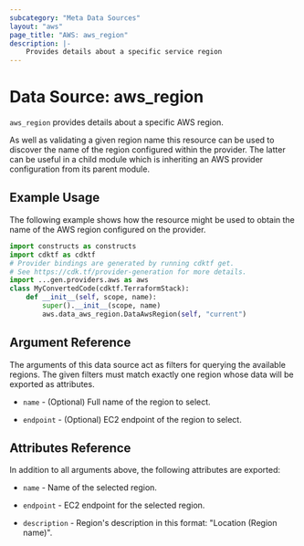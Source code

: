 ```yaml
---
subcategory: "Meta Data Sources"
layout: "aws"
page_title: "AWS: aws_region"
description: |-
    Provides details about a specific service region
---
```


# Data Source: aws_region

`aws_region` provides details about a specific AWS region.

As well as validating a given region name this resource can be used to
discover the name of the region configured within the provider. The latter
can be useful in a child module which is inheriting an AWS provider
configuration from its parent module.

## Example Usage

The following example shows how the resource might be used to obtain
the name of the AWS region configured on the provider.

```python
import constructs as constructs
import cdktf as cdktf
# Provider bindings are generated by running cdktf get.
# See https://cdk.tf/provider-generation for more details.
import ...gen.providers.aws as aws
class MyConvertedCode(cdktf.TerraformStack):
    def __init__(self, scope, name):
        super().__init__(scope, name)
        aws.data_aws_region.DataAwsRegion(self, "current")
```

## Argument Reference

The arguments of this data source act as filters for querying the available
regions. The given filters must match exactly one region whose data will be
exported as attributes.

* `name` - (Optional) Full name of the region to select.

* `endpoint` - (Optional) EC2 endpoint of the region to select.

## Attributes Reference

In addition to all arguments above, the following attributes are exported:

* `name` - Name of the selected region.

* `endpoint` - EC2 endpoint for the selected region.

* `description` - Region's description in this format: "Location (Region name)".

<!-- cache-key: cdktf-0.17.0-pre.15 input-4ef9af6380501973af5bb7ad835dc17d4b496454f998ca0fe566fc8d6b94595d -->